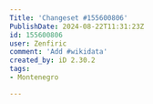 ```yaml
---
Title: 'Changeset #155600806'
PublishDate: 2024-08-22T11:31:23Z
id: 155600806
user: Zenfiric
comment: 'Add #wikidata'
created_by: iD 2.30.2
tags:
- Montenegro

---
```

